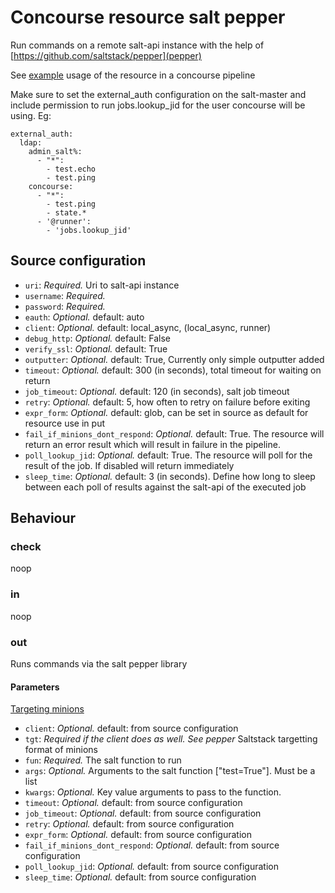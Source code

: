 # Concourse resource salt pepper

Run commands on a remote salt-api instance with the help of [https://github.com/saltstack/pepper](pepper)


See [example](./ci/concourse.yml) usage of the resource in a concourse pipeline


Make sure to set the external_auth configuration on the salt-master and include
permission to run jobs.lookup_jid for the user concourse will be using. Eg:


    external_auth:
      ldap:
        admin_salt%:
          - "*":
            - test.echo
            - test.ping
        concourse:
          - "*":
            - test.ping
            - state.*
          - '@runner':
            - 'jobs.lookup_jid'


## Source configuration

* `uri`: *Required.* Uri to salt-api instance
* `username`: *Required.*
* `password`: *Required.*
* `eauth`: *Optional.* default: auto
* `client`: *Optional.* default: local_async, (local_async, runner)
* `debug_http`: *Optional.* default: False
* `verify_ssl`: *Optional.* default: True
* `outputter`: *Optional.* default: True, Currently only simple outputter added
* `timeout`: *Optional.* default: 300 (in seconds), total timeout for waiting on return
* `job_timeout`: *Optional.* default: 120 (in seconds), salt job timeout
* `retry`: *Optional.* default: 5, how often to retry on failure before exiting
* `expr_form`: *Optional.* default: glob, can be set in source as default for resource use in put
* `fail_if_minions_dont_respond`: *Optional.* default: True. The resource will return an error result which will result in failure in the pipeline.
* `poll_lookup_jid`: *Optional.* default: True. The resource will poll for the result of the job. If disabled will return immediately
* `sleep_time`: *Optional.* default: 3 (in seconds). Define how long to sleep between each poll of results against the salt-api of the executed job


## Behaviour

### check

noop

### in

noop

### out

Runs commands via the salt pepper library

#### Parameters

[Targeting minions](https://docs.saltproject.io/en/latest/topics/targeting/index.html)

* `client`: *Optional.* default: from source configuration
* `tgt`: *Required if the client does as well. See pepper* Saltstack targetting format of minions
* `fun`: *Required.* The salt function to run
* `args`: *Optional.* Arguments to the salt function ["test=True"]. Must be a list
* `kwargs`: *Optional.* Key value arguments to pass to the function.
* `timeout`: *Optional.* default: from source configuration
* `job_timeout`: *Optional.* default: from source configuration
* `retry`: *Optional.* default: from source configuration
* `expr_form`: *Optional.* default: from source configuration
* `fail_if_minions_dont_respond`: *Optional.* default: from source configuration
* `poll_lookup_jid`: *Optional.* default: from source configuration
* `sleep_time`: *Optional.* default: from source configuration
